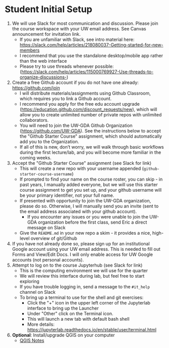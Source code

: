 # Student Initial Setup

1. We will use Slack for most communication and discussion. Please join the course workspace with your UW email address. See Canvas announcement for invitation link.
    * If you are unfamiliar with Slack, see intro material here: https://slack.com/help/articles/218080037-Getting-started-for-new-members
    * I recommend that you use the standalone desktop/mobile app rather than the web interface
    * Please try to use threads whenever possible: (https://slack.com/help/articles/115000769927-Use-threads-to-organize-discussions-)
1. Create a free Github account if you do not have one already: https://github.com/join
    * I will distribute materials/assignments using Github Classroom, which requires you to link a Github account.
    * I recommend you apply for the free edu account upgrade (https://education.github.com/discount_requests/new), which will allow you to create unlimited number of private repos with unlimited collaborators.
    * You will need to join the UW-GDA Github Organization (https://github.com/UW-GDA). See the instructions below to accept the "Github Starter Course" assignment, which should automatically add you to the Organization.
    * If all of this is new, don’t worry, we will walk through basic workflows during the first lecture/lab, and you will become more familiar in the coming weeks.
1. Accept the "Github Starter Course" assignment (see Slack for link) 
    * This will create a new repo with your username appended (`github-starter-course-username`)
    * If prompted to find your name on the course roster, you can skip - in past years, I manually added everyone, but we will use this starter course assignment to get you set up, and your github username will be your primary identifier, not your full name.
    * If presented with opportunity to join the UW-GDA organization, please do so. Otherwise, I will manually send you an invite (sent to the email address associated with your github account).
      * If you encounter any issues or you were unable to join the UW-GDA organization before the first class, send Eric a direct message on Slack
    * Give the `README.md` in your new repo a skim - it provides a nice, high-level overview of git/Github
1. If you have not already done so, please sign up for an institutional Google account using your UW email address. This is needed to fill out Forms and View/Edit Docs. I will only enable access for UW Google accounts (not personal accounts).
1. Attempt to log on to the course Jupyterhub (see Slack for link)
    * This is the computing environment we will use for the quarter
    * We will review this interface during lab, but feel free to start exploring
    * If you have trouble logging in, send a message to the `#it_help` channel on Slack
    * To bring up a terminal to use for the shell and git exercises:
        * Click the "+" icon in the upper left corner of the Jupyterlab interface to bring up the Launcher
        * Under "Other" click on the Terminal icon.
        * This will launch a new tab with default bash shell
        * More details: https://jupyterlab.readthedocs.io/en/stable/user/terminal.html
1. **Optional**: Install/upgrade QGIS on your computer
    * [QGIS Notes](../qgis.md)
